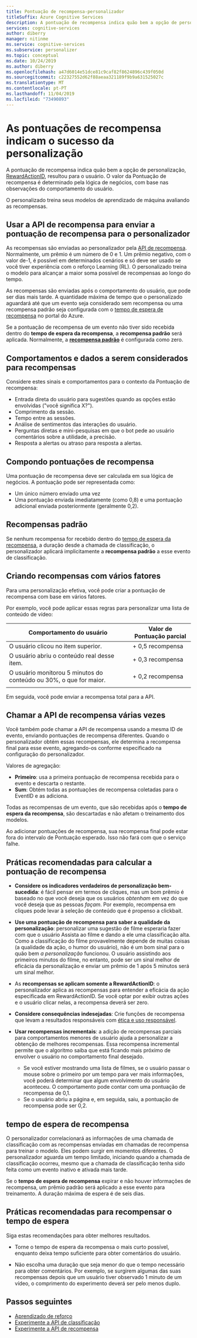 ```yaml
---
title: Pontuação de recompensa-personalizador
titleSuffix: Azure Cognitive Services
description: A pontuação de recompensa indica quão bem a opção de personalização, RewardActionID, resultou para o usuário. O valor da Pontuação de recompensa é determinado pela lógica de negócios, com base nas observações do comportamento do usuário. O personalizado treina seus modelos de aprendizado de máquina avaliando as recompensas.
services: cognitive-services
author: diberry
manager: nitinme
ms.service: cognitive-services
ms.subservice: personalizer
ms.topic: conceptual
ms.date: 10/24/2019
ms.author: diberry
ms.openlocfilehash: a47d6014e51dce81c9caf82f8624896c439f050d
ms.sourcegitcommit: c22327552d62f88aeaa321189f9b9a631525027c
ms.translationtype: MT
ms.contentlocale: pt-PT
ms.lasthandoff: 11/04/2019
ms.locfileid: "73490893"
---
```

# <a name="reward-scores-indicate-success-of-personalization"></a>As pontuações de recompensa indicam o sucesso da personalização

A pontuação de recompensa indica quão bem a opção de personalização, [RewardActionID](https://docs.microsoft.com/rest/api/cognitiveservices/personalizer/rank/rank#response), resultou para o usuário. O valor da Pontuação de recompensa é determinado pela lógica de negócios, com base nas observações do comportamento do usuário.

O personalizado treina seus modelos de aprendizado de máquina avaliando as recompensas. 

## <a name="use-reward-api-to-send-reward-score-to-personalizer"></a>Usar a API de recompensa para enviar a pontuação de recompensa para o personalizador

As recompensas são enviadas ao personalizador pela [API de recompensa](https://docs.microsoft.com/rest/api/cognitiveservices/personalizer/events/reward). Normalmente, um prêmio é um número de 0 e 1. Um prêmio negativo, com o valor de-1, é possível em determinados cenários e só deve ser usado se você tiver experiência com o reforço Learning (RL). O personalizado treina o modelo para alcançar a maior soma possível de recompensas ao longo do tempo.

As recompensas são enviadas após o comportamento do usuário, que pode ser dias mais tarde. A quantidade máxima de tempo que o personalizado aguardará até que um evento seja considerado sem recompensa ou uma recompensa padrão seja configurada com o [tempo de espera de recompensa](#reward-wait-time) no portal do Azure.

Se a pontuação de recompensa de um evento não tiver sido recebida dentro do **tempo de espera da recompensa**, a **recompensa padrão** será aplicada. Normalmente, a **[recompensa padrão](how-to-settings.md#configure-reward-settings-for-the-feedback-loop-based-on-use-case)** é configurada como zero.


## <a name="behaviors-and-data-to-consider-for-rewards"></a>Comportamentos e dados a serem considerados para recompensas

Considere estes sinais e comportamentos para o contexto da Pontuação de recompensa:

* Entrada direta do usuário para sugestões quando as opções estão envolvidas ("você significa X?").
* Comprimento da sessão.
* Tempo entre as sessões.
* Análise de sentimentos das interações do usuário.
* Perguntas diretas e mini-pesquisas em que o bot pede ao usuário comentários sobre a utilidade, a precisão.
* Resposta a alertas ou atraso para resposta a alertas.

## <a name="composing-reward-scores"></a>Compondo pontuações de recompensa

Uma pontuação de recompensa deve ser calculada em sua lógica de negócios. A pontuação pode ser representada como:

* Um único número enviado uma vez 
* Uma pontuação enviada imediatamente (como 0,8) e uma pontuação adicional enviada posteriormente (geralmente 0,2).

## <a name="default-rewards"></a>Recompensas padrão

Se nenhum recompensa for recebido dentro do [tempo de espera da recompensa](#reward-wait-time), a duração desde a chamada de classificação, o personalizador aplicará implicitamente a **recompensa padrão** a esse evento de classificação.

## <a name="building-up-rewards-with-multiple-factors"></a>Criando recompensas com vários fatores  

Para uma personalização efetiva, você pode criar a pontuação de recompensa com base em vários fatores. 

Por exemplo, você pode aplicar essas regras para personalizar uma lista de conteúdo de vídeo:

|Comportamento do usuário|Valor de Pontuação parcial|
|--|--|
|O usuário clicou no item superior.|\+ 0,5 recompensa|
|O usuário abriu o conteúdo real desse item.|\+ 0,3 recompensa|
|O usuário monitorou 5 minutos do conteúdo ou 30%, o que for maior.|\+ 0,2 recompensa|
|||

Em seguida, você pode enviar a recompensa total para a API.

## <a name="calling-the-reward-api-multiple-times"></a>Chamar a API de recompensa várias vezes

Você também pode chamar a API de recompensa usando a mesma ID de evento, enviando pontuações de recompensa diferentes. Quando o personalizador obtém essas recompensas, ele determina a recompensa final para esse evento, agregando-os conforme especificado na configuração do personalizador.

Valores de agregação:

*  **Primeiro**: usa a primeira pontuação de recompensa recebida para o evento e descarta o restante.
* **Sum**: Obtém todas as pontuações de recompensa coletadas para o EventID e as adiciona.

Todas as recompensas de um evento, que são recebidas após o **tempo de espera da recompensa**, são descartadas e não afetam o treinamento dos modelos.

Ao adicionar pontuações de recompensa, sua recompensa final pode estar fora do intervalo de Pontuação esperado. Isso não fará com que o serviço falhe.

## <a name="best-practices-for-calculating-reward-score"></a>Práticas recomendadas para calcular a pontuação de recompensa

* **Considere os indicadores verdadeiros de personalização bem-sucedida**: é fácil pensar em termos de cliques, mas um bom prêmio é baseado no que você deseja que os usuários *obtenham* em vez do que você deseja que as pessoas *façam*.  Por exemplo, recompensa em cliques pode levar à seleção de conteúdo que é propenso a clickbait.

* **Use uma pontuação de recompensa para saber a qualidade da personalização**: personalizar uma sugestão de filme esperaria fazer com que o usuário Assista ao filme e dando a ele uma classificação alta. Como a classificação do filme provavelmente depende de muitas coisas (a qualidade da ação, o humor do usuário), não é um bom sinal para o quão bem *a personalização* funcionou. O usuário assistindo aos primeiros minutos do filme, no entanto, pode ser um sinal melhor de eficácia da personalização e enviar um prêmio de 1 após 5 minutos será um sinal melhor.

* As **recompensas se aplicam somente a RewardActionID**: o personalizador aplica as recompensas para entender a eficácia da ação especificada em RewardActionID. Se você optar por exibir outras ações e o usuário clicar nelas, a recompensa deverá ser zero.

* **Considere consequências indesejadas**: Crie funções de recompensa que levam a resultados responsáveis com [ética e uso responsável](ethics-responsible-use.md).

* **Usar recompensas incrementais**: a adição de recompensas parciais para comportamentos menores de usuário ajuda a personalizar a obtenção de melhores recompensas. Essa recompensa incremental permite que o algoritmo saiba que está ficando mais próximo de envolver o usuário no comportamento final desejado.
    * Se você estiver mostrando uma lista de filmes, se o usuário passar o mouse sobre o primeiro por um tempo para ver mais informações, você poderá determinar que algum envolvimento do usuário aconteceu. O comportamento pode contar com uma pontuação de recompensa de 0,1. 
    * Se o usuário abriu a página e, em seguida, saiu, a pontuação de recompensa pode ser 0,2. 

## <a name="reward-wait-time"></a>tempo de espera de recompensa

O personalizador correlacionará as informações de uma chamada de classificação com as recompensas enviadas em chamadas de recompensa para treinar o modelo. Eles podem surgir em momentos diferentes. O personalizador aguarda um tempo limitado, iniciando quando a chamada de classificação ocorreu, mesmo que a chamada de classificação tenha sido feita como um evento inativo e ativada mais tarde.

Se o **tempo de espera de recompensa** expirar e não houver informações de recompensa, um prêmio padrão será aplicado a esse evento para treinamento. A duração máxima de espera é de seis dias.

## <a name="best-practices-for-reward-wait-time"></a>Práticas recomendadas para recompensar o tempo de espera

Siga estas recomendações para obter melhores resultados.

* Torne o tempo de espera da recompensa o mais curto possível, enquanto deixa tempo suficiente para obter comentários do usuário. 

* Não escolha uma duração que seja menor do que o tempo necessário para obter comentários. Por exemplo, se surgirem algumas das suas recompensas depois que um usuário tiver observado 1 minuto de um vídeo, o comprimento do experimento deverá ser pelo menos duplo.

## <a name="next-steps"></a>Passos seguintes

* [Aprendizado de reforço](concepts-reinforcement-learning.md) 
* [Experimente a API de classificação](https://westus2.dev.cognitive.microsoft.com/docs/services/personalizer-api/operations/Rank/console)
* [Experimente a API de recompensa](https://westus2.dev.cognitive.microsoft.com/docs/services/personalizer-api/operations/Reward)
